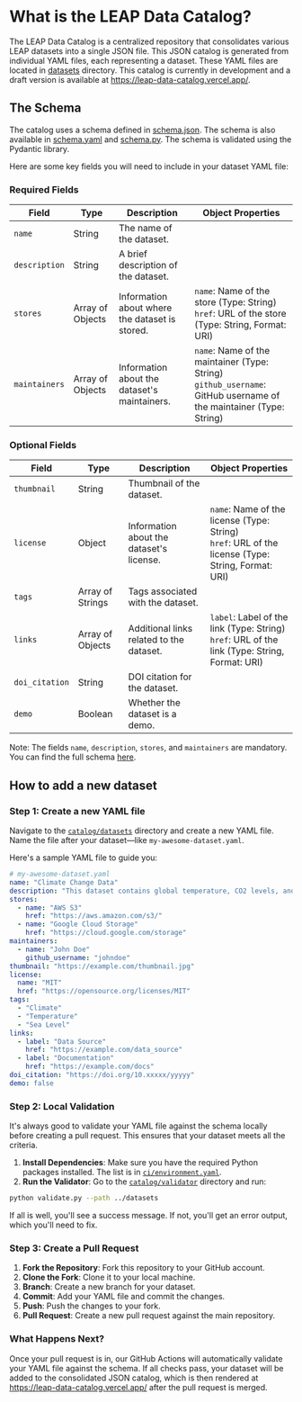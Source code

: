 # What is the LEAP Data Catalog?

The LEAP Data Catalog is a centralized repository that consolidates various LEAP datasets into a single JSON file. This JSON catalog is generated from individual YAML files, each representing a dataset. These YAML files are located in [datasets](./datasets) directory. This catalog is currently in development and a draft version is available at <https://leap-data-catalog.vercel.app/>.

## The Schema

The catalog uses a schema defined in [schema.json](./validator/schema.json). The schema is also available in [schema.yaml](./validator/schema.yaml) and [schema.py](./validator/schema.py). The schema is validated using the Pydantic library.

Here are some key fields you will need to include in your dataset YAML file:

### Required Fields

| Field         | Type             | Description                                    | Object Properties                                                                                                    |
| ------------- | ---------------- | ---------------------------------------------- | -------------------------------------------------------------------------------------------------------------------- |
| `name`        | String           | The name of the dataset.                       |                                                                                                                      |
| `description` | String           | A brief description of the dataset.            |                                                                                                                      |
| `stores`      | Array of Objects | Information about where the dataset is stored. | `name`: Name of the store (Type: String)<br>`href`: URL of the store (Type: String, Format: URI)                     |
| `maintainers` | Array of Objects | Information about the dataset's maintainers.   | `name`: Name of the maintainer (Type: String)<br>`github_username`: GitHub username of the maintainer (Type: String) |

### Optional Fields

| Field          | Type             | Description                              | Object Properties                                                                                    |
| -------------- | ---------------- | ---------------------------------------- | ---------------------------------------------------------------------------------------------------- |
| `thumbnail`    | String           | Thumbnail of the dataset.                |                                                                                                      |
| `license`      | Object           | Information about the dataset's license. | `name`: Name of the license (Type: String)<br>`href`: URL of the license (Type: String, Format: URI) |
| `tags`         | Array of Strings | Tags associated with the dataset.        |                                                                                                      |
| `links`        | Array of Objects | Additional links related to the dataset. | `label`: Label of the link (Type: String)<br>`href`: URL of the link (Type: String, Format: URI)     |
| `doi_citation` | String           | DOI citation for the dataset.            |                                                                                                      |
| `demo`         | Boolean          | Whether the dataset is a demo.           |                                                                                                      |

Note: The fields `name`, `description`, `stores`, and `maintainers` are mandatory. You can find the full schema [here](./validator/schema.json).

## How to add a new dataset

### Step 1: Create a new YAML file

Navigate to the [`catalog/datasets`](./datasets/) directory and create a new YAML file. Name the file after your dataset—like `my-awesome-dataset.yaml`.

Here's a sample YAML file to guide you:

```yaml
# my-awesome-dataset.yaml
name: "Climate Change Data"
description: "This dataset contains global temperature, CO2 levels, and sea level rise data."
stores:
  - name: "AWS S3"
    href: "https://aws.amazon.com/s3/"
  - name: "Google Cloud Storage"
    href: "https://cloud.google.com/storage"
maintainers:
  - name: "John Doe"
    github_username: "johndoe"
thumbnail: "https://example.com/thumbnail.jpg"
license:
  name: "MIT"
  href: "https://opensource.org/licenses/MIT"
tags:
  - "Climate"
  - "Temperature"
  - "Sea Level"
links:
  - label: "Data Source"
    href: "https://example.com/data_source"
  - label: "Documentation"
    href: "https://example.com/docs"
doi_citation: "https://doi.org/10.xxxxx/yyyyy"
demo: false
```

### Step 2: Local Validation

It's always good to validate your YAML file against the schema locally before creating a pull request. This ensures that your dataset meets all the criteria.

1. **Install Dependencies**: Make sure you have the required Python packages installed. The list is in [`ci/environment.yaml`](../ci/environment.yaml).
2. **Run the Validator**: Go to the [`catalog/validator`](./validator/) directory and run:

```bash
python validate.py --path ../datasets
```

If all is well, you'll see a success message. If not, you'll get an error output, which you'll need to fix.

### Step 3: Create a Pull Request

1. **Fork the Repository**: Fork this repository to your GitHub account.
2. **Clone the Fork**: Clone it to your local machine.
3. **Branch**: Create a new branch for your dataset.
4. **Commit**: Add your YAML file and commit the changes.
5. **Push**: Push the changes to your fork.
6. **Pull Request**: Create a new pull request against the main repository.

### What Happens Next?

Once your pull request is in, our GitHub Actions will automatically validate your YAML file against the schema. If all checks pass, your dataset will be added to the consolidated JSON catalog, which is then rendered at <https://leap-data-catalog.vercel.app/> after the pull request is merged.

